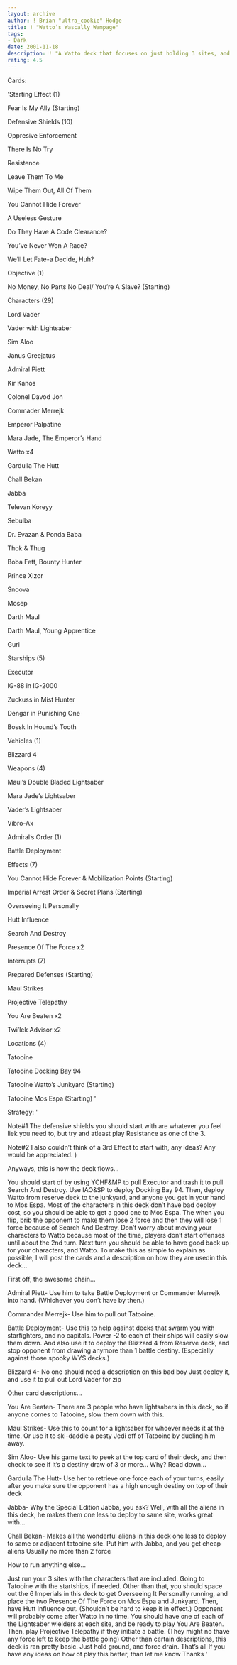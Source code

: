 ```yaml
---
layout: archive
author: ! Brian "ultra_cookie" Hodge
title: ! "Watto’s Wascally Wampage"
tags:
- Dark
date: 2001-11-18
description: ! "A Watto deck that focuses on just holding 3 sites, and using the bonuses from them."
rating: 4.5
---
```

Cards: 

'Starting Effect (1)

Fear Is My Ally (Starting)


Defensive Shields (10)

Oppresive Enforcement

There Is No Try

Resistence

Leave Them To Me

Wipe Them Out, All Of Them

You Cannot Hide Forever

A Useless Gesture

Do They Have A Code Clearance?

You’ve Never Won A Race?

We’ll Let Fate-a Decide, Huh?


Objective (1)

No Money, No Parts No Deal/ You’re A Slave? (Starting)


Characters (29)

Lord Vader

Vader with Lightsaber

Sim Aloo

Janus Greejatus

Admiral Piett

Kir Kanos

Colonel Davod Jon

Commader Merrejk

Emperor Palpatine

Mara Jade, The Emperor’s Hand

Watto x4

Gardulla The Hutt

Chall Bekan

Jabba

Televan Koreyy

Sebulba

Dr. Evazan & Ponda Baba

Thok & Thug

Boba Fett, Bounty Hunter

Prince Xizor

Snoova

Mosep

Darth Maul

Darth Maul, Young Apprentice

Guri


Starships (5)

Executor

IG-88 in IG-2000

Zuckuss in Mist Hunter

Dengar in Punishing One

Bossk In Hound’s Tooth


Vehicles (1)

Blizzard 4


Weapons (4)

Maul’s Double Bladed Lightsaber

Mara Jade’s Lightsaber

Vader’s Lightsaber

Vibro-Ax


Admiral’s Order (1)

Battle Deployment


Effects (7)

You Cannot Hide Forever & Mobilization Points (Starting)

Imperial Arrest Order & Secret Plans (Starting)

Overseeing It Personally

Hutt Influence

Search And Destroy

Presence Of The Force x2


Interrupts (7)

Prepared Defenses (Starting)

Maul Strikes

Projective Telepathy

You Are Beaten x2

Twi’lek Advisor x2


Locations (4)

Tatooine

Tatooine Docking Bay 94

Tatooine Watto’s Junkyard (Starting)

Tatooine Mos Espa (Starting) '

Strategy: '

Note#1 The defensive shields you should start with are whatever you feel liek you need to, but try and atleast play Resistance as one of the 3.


Note#2 I also couldn’t think of a 3rd Effect to start with, any ideas? Any would be appreciated. )


Anyways, this is how the deck flows...


You should start of by using YCHF&MP to pull Executor and trash it to pull Search And Destroy. Use IAO&SP to deploy Docking Bay 94. Then, deploy Watto from reserve deck to the junkyard, and anyone you get in your hand to Mos Espa. Most of the characters in this deck don’t have bad deploy cost, so you should be able to get a good one to Mos Espa. The when you flip, brib the opponent to make them lose 2 force and then they will lose 1 force because of Search And Destroy. Don’t worry about moving your characters to Watto because most of the time, players don’t start offenses until about the 2nd turn. Next turn you should be able to have good back up for your characters, and Watto. To make this as simple to explain as possible, I will post the cards and a description on how they are usedin this deck...


First off, the awesome chain...

Admiral Piett- Use him to take Battle Deployment or Commander Merrejk into hand. (Whichever you don’t have by then.)

Commander Merrejk- Use him to pull out Tatooine.

Battle Deployment- Use this to help against decks that swarm you with starfighters, and no capitals. Power -2 to each of their ships will easily slow them down. And also use it to deploy the Blizzard 4 from Reserve deck, and stop opponent from drawing anymore than 1 battle destiny. (Especially against those spooky WYS decks.)

Blizzard 4- No one should need a description on this bad boy Just deploy it, and use it to pull out Lord Vader for zip


Other card descriptions...

You Are Beaten- There are 3 people who have lightsabers in this deck, so if anyone comes to Tatooine, slow them down with this.

Maul Strikes- Use this to count for a lightsaber for whoever needs it at the time. Or use it to ski-daddle a pesty Jedi off of Tatooine by dueling him away.

Sim Aloo- Use his game text to peek at the top card of their deck, and then check to see if it’s a destiny draw of 3 or more... Why? Read down...

Gardulla The Hutt- Use her to retrieve one force each of your turns, easily after you make sure the opponent has a high enough destiny on top of their deck

Jabba- Why the Special Edition Jabba, you ask? Well, with all the aliens in this deck, he makes them one less to deploy to same site, works great with...

Chall Bekan- Makes all the wonderful aliens in this deck one less to deploy to same or adjacent tatooine site. Put him with Jabba, and you get cheap aliens Usually no more than 2 force


How to run anything else...

Just run your 3 sites with the characters that are included. Going to Tatooine with the startships, if needed. Other than that, you should space out the 6 Imperials in this deck to get Overseeing It Personally running, and place the two Presence Of The Force on Mos Espa and Junkyard. Then, have Hutt Influence out. (Shouldn’t be hard to keep it in effect.) Opponent will probably come after Watto in no time. You should have one of each of the Lightsaber wielders at each site, and be ready to play You Are Beaten. Then, play Projective Telepathy if they initiate a battle. (They might no thave any force left to keep the battle going) Other than certain descriptions, this deck is ran pretty basic. Just hold ground, and force drain. That’s all If you have any ideas on how ot play this better, than let me know Thanks '